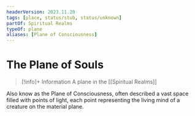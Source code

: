 ```yaml
---
headerVersion: 2023.11.20
tags: [place, status/stub, status/unknown]
partOf: Spiritual Realms
typeOf: plane
aliases: [Plane of Consciousness]
---
```

# The Plane of Souls
>[!info]+ Information
> A plane in the [[Spiritual Realms]]

Also know as the Plane of Consciousness, often described a vast space filled with points of light, each point representing the living mind of a creature on the material plane. 

